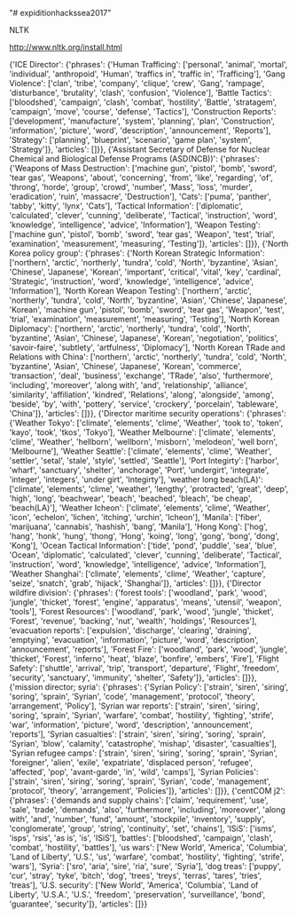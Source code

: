 \"# expiditionhackssea2017\" 

NLTK

http://www.nltk.org/install.html

{'ICE Director': {'phrases': {'Human Trafficing': ['personal', 'animal', 'mortal', 'individual', 'anthropoid', 'Human', 'traffics in', 'traffic in', 'Trafficing'], 'Gang Violence': ['clan', 'tribe', 'company', 'clique', 'crew', 'Gang', 'rampage', 'disturbance', 'brutality', 'clash', 'confusion', 'Violence'], 'Battle Tactics': ['bloodshed', 'campaign', 'clash', 'combat', 'hostility', 'Battle', 'stratagem', 'campaign', 'move', 'course', 'defense', 'Tactics'], 'Construction Reports': ['development', 'manufacture', 'system', 'planning', 'plan', 'Construction', 'information', 'picture', 'word', 'description', 'announcement', 'Reports'], 'Strategy': ['planning', 'blueprint', 'scenario', 'game plan', 'system', 'Strategy']}, 'articles': []}},
{'Assistant Secretary of Defense for Nuclear Chemical and Biological Defense Programs (ASD(NCB))': {'phrases': {'Weapons of Mass Destruction': ['machine gun', 'pistol', 'bomb', 'sword', 'tear gas', 'Weapons', 'about', 'concerning', 'from', 'like', 'regarding', 'of', 'throng', 'horde', 'group', 'crowd', 'number', 'Mass', 'loss', 'murder', 'eradication', 'ruin', 'massacre', 'Destruction'], 'Cats': ['puma', 'panther', 'tabby', 'kitty', 'lynx', 'Cats'], 'Tactical Information': ['diplomatic', 'calculated', 'clever', 'cunning', 'deliberate', 'Tactical', 'instruction', 'word', 'knowledge', 'intelligence', 'advice', 'Information'], 'Weapon Testing': ['machine gun', 'pistol', 'bomb', 'sword', 'tear gas', 'Weapon', 'test', 'trial', 'examination', 'measurement', 'measuring', 'Testing']}, 'articles': []}},
{'North Korea policy group': {'phrases': {'North Korean Strategic Information': ['northern', 'arctic', 'northerly', 'tundra', 'cold', 'North', 'byzantine', 'Asian', 'Chinese', 'Japanese', 'Korean', 'important', 'critical', 'vital', 'key', 'cardinal', 'Strategic', 'instruction', 'word', 'knowledge', 'intelligence', 'advice', 'Information'], 'North Korean Weapon Testing': ['northern', 'arctic', 'northerly', 'tundra', 'cold', 'North', 'byzantine', 'Asian', 'Chinese', 'Japanese', 'Korean', 'machine gun', 'pistol', 'bomb', 'sword', 'tear gas', 'Weapon', 'test', 'trial', 'examination', 'measurement', 'measuring', 'Testing'], 'North Korean Diplomacy': ['northern', 'arctic', 'northerly', 'tundra', 'cold', 'North', 'byzantine', 'Asian', 'Chinese', 'Japanese', 'Korean', 'negotiation', 'politics', 'savoir-faire', 'subtlety', 'artfulness', 'Diplomacy'], 'North Korean TRade and Relations with China': ['northern', 'arctic', 'northerly', 'tundra', 'cold', 'North', 'byzantine', 'Asian', 'Chinese', 'Japanese', 'Korean', 'commerce', 'transaction', 'deal', 'business', 'exchange', 'TRade', 'also', 'furthermore', 'including', 'moreover', 'along with', 'and', 'relationship', 'alliance', 'similarity', 'affiliation', 'kindred', 'Relations', 'along', 'alongside', 'among', 'beside', 'by', 'with', 'pottery', 'service', 'crockery', 'porcelain', 'tableware', 'China']}, 'articles': []}},
{'Director maritime security operations': {'phrases': {'Weather Tokyo': ['climate', 'elements', 'clime', 'Weather', 'took to', 'token', 'kayo', 'took', 'tkos', 'Tokyo'], 'Weather Melbourne': ['climate', 'elements', 'clime', 'Weather', 'hellborn', 'wellborn', 'misborn', 'melodeon', 'well born', 'Melbourne'], 'Weather Seattle': ['climate', 'elements', 'clime', 'Weather', 'settler', 'setal', 'stale', 'style', 'settled', 'Seattle'], 'Port Integirty': ['harbor', 'wharf', 'sanctuary', 'shelter', 'anchorage', 'Port', 'undergirt', 'integrate', 'integer', 'integers', 'under girt', 'Integirty'], 'weather long beach(LA)': ['climate', 'elements', 'clime', 'weather', 'lengthy', 'protracted', 'great', 'deep', 'high', 'long', 'beachwear', 'beach', 'beached', 'bleach', 'be cheap', 'beach(LA)'], 'Weather Icheon': ['climate', 'elements', 'clime', 'Weather', 'icon', 'echelon', 'lichen', 'itching', 'urchin', 'Icheon'], 'Manila': ['fiber', 'marijuana', 'cannabis', 'hashish', 'bang', 'Manila'], 'Hong Kong': ['hog', 'hang', 'honk', 'hung', 'thong', 'Hong', 'koing', 'long', 'gong', 'bong', 'dong', 'Kong'], 'Ocean Tactical Information': ['tide', 'pond', 'puddle', 'sea', 'blue', 'Ocean', 'diplomatic', 'calculated', 'clever', 'cunning', 'deliberate', 'Tactical', 'instruction', 'word', 'knowledge', 'intelligence', 'advice', 'Information'], 'Weather Shanghai': ['climate', 'elements', 'clime', 'Weather', 'capture', 'seize', 'snatch', 'grab', 'hijack', 'Shanghai']}, 'articles': []}},
{'Director wildfire division': {'phrases': {'forest tools': ['woodland', 'park', 'wood', 'jungle', 'thicket', 'forest', 'engine', 'apparatus', 'means', 'utensil', 'weapon', 'tools'], 'Forest Resources': ['woodland', 'park', 'wood', 'jungle', 'thicket', 'Forest', 'revenue', 'backing', 'nut', 'wealth', 'holdings', 'Resources'], 'evacuation reports': ['expulsion', 'discharge', 'clearing', 'draining', 'emptying', 'evacuation', 'information', 'picture', 'word', 'description', 'announcement', 'reports'], 'Forest Fire': ['woodland', 'park', 'wood', 'jungle', 'thicket', 'Forest', 'inferno', 'heat', 'blaze', 'bonfire', 'embers', 'Fire'], 'Flight Safety': ['shuttle', 'arrival', 'trip', 'transport', 'departure', 'Flight', 'freedom', 'security', 'sanctuary', 'immunity', 'shelter', 'Safety']}, 'articles': []}},
{'mission director; syria': {'phrases': {'Syrian Policy': ['strain', 'siren', 'siring', 'soring', 'sprain', 'Syrian', 'code', 'management', 'protocol', 'theory', 'arrangement', 'Policy'], 'Syrian war reports': ['strain', 'siren', 'siring', 'soring', 'sprain', 'Syrian', 'warfare', 'combat', 'hostility', 'fighting', 'strife', 'war', 'information', 'picture', 'word', 'description', 'announcement', 'reports'], 'Syrian casualties': ['strain', 'siren', 'siring', 'soring', 'sprain', 'Syrian', 'blow', 'calamity', 'catastrophe', 'mishap', 'disaster', 'casualties'], 'Syrian refugee camps': ['strain', 'siren', 'siring', 'soring', 'sprain', 'Syrian', 'foreigner', 'alien', 'exile', 'expatriate', 'displaced person', 'refugee', 'affected', 'pop', 'avant-garde', 'in', 'wild', 'camps'], 'Syrian Policies': ['strain', 'siren', 'siring', 'soring', 'sprain', 'Syrian', 'code', 'management', 'protocol', 'theory', 'arrangement', 'Policies']}, 'articles': []}},
{'centCOM j2': {'phrases': {'demands and supply chains': ['claim', 'requirement', 'use', 'sale', 'trade', 'demands', 'also', 'furthermore', 'including', 'moreover', 'along with', 'and', 'number', 'fund', 'amount', 'stockpile', 'inventory', 'supply', 'conglomerate', 'group', 'string', 'continuity', 'set', 'chains'], 'ISiS': ['isms', 'isps', 'rsis', 'as is', 'is', 'ISiS'], 'battles': ['bloodshed', 'campaign', 'clash', 'combat', 'hostility', 'battles'], 'us wars': ['New World', 'America', 'Columbia', 'Land of Liberty', 'U.S.', 'us', 'warfare', 'combat', 'hostility', 'fighting', 'strife', 'wars'], 'Syria': ['sro', 'aria', 'sire', 'ria', 'sure', 'Syria'], 'dog treas': ['puppy', 'cur', 'stray', 'tyke', 'bitch', 'dog', 'trees', 'treys', 'terras', 'tares', 'tries', 'treas'], 'U.S. security': ['New World', 'America', 'Columbia', 'Land of Liberty', 'U.S.A.', 'U.S.', 'freedom', 'preservation', 'surveillance', 'bond', 'guarantee', 'security']}, 'articles': []}}
